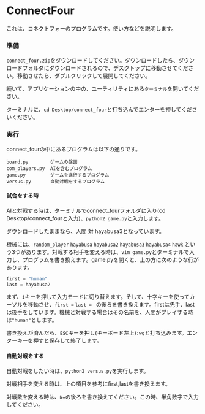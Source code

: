 # ConnectFour

これは、コネクトフォーのプログラムです。使い方などを説明します。



### 準備

`connect_four.zip`をダウンロードしてください。ダウンロードしたら、ダウンロードフォルダにダウンロードされるので、デスクトップに移動させてください。移動させたら、ダブルクリックして展開してください。

続いて、アプリケーションの中の、ユーティリティにある`ターミナル`を開いてください。

ターミナルに、`cd Desktop/connect_four`と打ち込んでエンターを押してくださいください。



### 実行

connect_fourの中にあるプログラムは以下の通りです。

```
board.py        ゲームの盤面
com_players.py  AIを含むプログラム
game.py         ゲームを進行するプログラム
versus.py       自動対戦をするプログラム
```



#### 試合をする時

AIと対戦する時は、ターミナルでconnect_fourフォルダに入り(cd Desktop/connect_fourと入力)、`python2 game.py`と入力します。

ダウンロードしたままなら、人間 対 hayabusa3となっています。

機械には、`random_player` `hayabusa` `hayabusa2` `hayabusa3` `hayabusa4` `hawk` という3つがあります。対戦する相手を変える時は、`vim game.py`とターミナルで入力し、プログラムを書き換えます。game.pyを開くと、上の方に次のような行があります。

```python
first = "human"
last = hayabusa2
```

まず、`i`キーを押して入力モードに切り替えます。そして、十字キーを使ってカーソルを移動させ、`first =` `last = ` の後ろを書き換えます。firstは先手、lastは後手をしています。機械と対戦する場合はその名前を、人間がプレイする時は`"human"`とします。

書き換えが済んだら、`ESC`キーを押し(キーボード左上)`:wq`と打ち込みます。エンターキーを押すと保存して終了します。



#### 自動対戦をする

自動対戦をしたい時は、`python2 versus.py`を実行します。

対戦相手を変える時は、上の項目を参考にfirst,lastを書き換えます。

対戦数を変える時は、`N=`の後ろを書き換えてください。この時、半角数字で入力してください。
